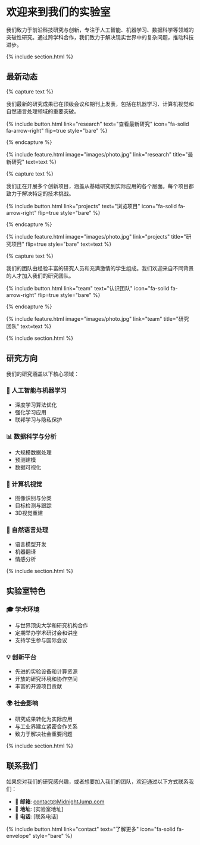 ---
---

# 欢迎来到我们的实验室

我们致力于前沿科技研究与创新，专注于人工智能、机器学习、数据科学等领域的突破性研究。通过跨学科合作，我们致力于解决现实世界中的复杂问题，推动科技进步。

{% include section.html %}

## 最新动态

{% capture text %}

我们最新的研究成果已在顶级会议和期刊上发表，包括在机器学习、计算机视觉和自然语言处理领域的重要突破。

{%
  include button.html
  link="research"
  text="查看最新研究"
  icon="fa-solid fa-arrow-right"
  flip=true
  style="bare"
%}

{% endcapture %}

{%
  include feature.html
  image="images/photo.jpg"
  link="research"
  title="最新研究"
  text=text
%}

{% capture text %}

我们正在开展多个创新项目，涵盖从基础研究到实际应用的各个层面。每个项目都致力于解决特定的技术挑战。

{%
  include button.html
  link="projects"
  text="浏览项目"
  icon="fa-solid fa-arrow-right"
  flip=true
  style="bare"
%}

{% endcapture %}

{%
  include feature.html
  image="images/photo.jpg"
  link="projects"
  title="研究项目"
  flip=true
  style="bare"
  text=text
%}

{% capture text %}

我们的团队由经验丰富的研究人员和充满激情的学生组成。我们欢迎来自不同背景的人才加入我们的研究团队。

{%
  include button.html
  link="team"
  text="认识团队"
  icon="fa-solid fa-arrow-right"
  flip=true
  style="bare"
%}

{% endcapture %}

{%
  include feature.html
  image="images/photo.jpg"
  link="team"
  title="研究团队"
  text=text
%}

{% include section.html %}

## 研究方向

我们的研究涵盖以下核心领域：

### 🤖 人工智能与机器学习
- 深度学习算法优化
- 强化学习应用
- 联邦学习与隐私保护

### 📊 数据科学与分析
- 大规模数据处理
- 预测建模
- 数据可视化

### 🔬 计算机视觉
- 图像识别与分类
- 目标检测与跟踪
- 3D视觉重建

### 💬 自然语言处理
- 语言模型开发
- 机器翻译
- 情感分析

{% include section.html %}

## 实验室特色

### 🎓 学术环境
- 与世界顶尖大学和研究机构合作
- 定期举办学术研讨会和讲座
- 支持学生参与国际会议

### 💡 创新平台
- 先进的实验设备和计算资源
- 开放的研究环境和协作空间
- 丰富的开源项目贡献

### 🌍 社会影响
- 研究成果转化为实际应用
- 与工业界建立紧密合作关系
- 致力于解决社会重要问题

{% include section.html %}

## 联系我们

如果您对我们的研究感兴趣，或者想要加入我们的团队，欢迎通过以下方式联系我们：

- 📧 **邮箱**: contact@MidnightJump.com
- 🏢 **地址**: [实验室地址]
- 📱 **电话**: [联系电话]

{%
  include button.html
  link="contact"
  text="了解更多"
  icon="fa-solid fa-envelope"
  style="bare"
%}
